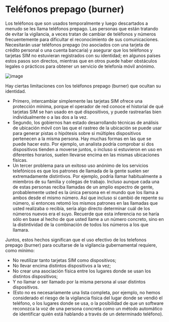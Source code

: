 [Title]: # (Teléfonos prepago)
[Order]: # (7)

# Teléfonos prepago (burner)

Los teléfonos que son usados temporalmente y luego descartados a menudo se les llama teléfonos prepago. Las personas que están tratando de evitar la vigilancia, a veces tratan de cambiar de teléfonos y números frecuentemente para dificultar el reconocimiento de sus comunicaciones. Necesitarán usar teléfonos prepago (no asociados con una tarjeta de crédito personal o una cuenta bancaria) y asegurar que los teléfonos y tarjetas SIM no estuvieran registrados con su identidad; en algunos países estos pasos son directos, mientras que en otros puede haber obstáculos legales o prácticos para obtener un servicio de telefonía móvil anónimo.

![image](mobile7.png)

Hay ciertas limitaciones con los teléfonos prepago (burner) que ocultan su identidad.

*   Primero, intercambiar simplemente las tarjetas SIM ofrece una protección mínima, porque el operador de red conoce el historial de qué tarjetas SIM se han usado en qué dispositivos, y puede rastrearlas bien individualmente o a las dos a la vez.
*   Segundo, los gobiernos han estado desarrollando técnicas de análisis de ubicación móvil con las que el rastreo de la ubicación se puede usar para generar pistas o hipótesis sobre si múltiples dispositivos pertenecen a la misma persona. Hay muchas formas en las que se puede hacer esto. Por ejemplo, un analista podría comprobar si dos dispositivos tienden a moverse juntos, o incluso si estuvieron en uso en diferentes horarios, suelen llevarse encima en las mismas ubicaciones físicas.
*   Un tercer problema para un exitoso uso anónimo de los servicios telefónicos es que los patrones de llamada de la gente suelen ser extremadamente distintivos. Por ejemplo, podría llamar habitualmente a miembros de su familia y colegas de trabajo. Incluso aunque cada una de estas personas reciba llamadas de un amplio espectro de gente, probablemente usted es la única persona en el mundo que los llama a ambos desde el mismo número. Así que incluso si cambió de repente su número, si entonces retomó los mismos patrones en las llamadas que usted realizaba o recibía, sería algo directo determinar cuál de los números nuevos era el suyo. Recuerde que esta inferencia no se haría sólo en base al hecho de que usted llame a un número concreto, sino en la distintividad de la combinación de todos los números a los que llamara.

Juntos, estos hechos significan que el uso efectivo de los telefonos prepago (burner) para ocultarse de la vigilancia gubernamental requiere, como mínimo:

*   No reutilizar tanto tarjetas SIM como dispositivos;
*   No llevar encima distintos dispositivos a la vez;
*   No crear una asociación física entre los lugares donde se usan los distintos dispositivos;
*   Y no llamar o ser llamado por la misma persona al usar distintos dispositivos.
*   (Esto no es necesariamente una lista completa, por ejemplo, no hemos considerado el riesgo de la vigilancia física del lugar donde se vendió el teléfono, o los lugares donde se usa, o la posibilidad de que un software reconozca la voz de una persona concreta como un método automático de identificar quién está hablando a través de un determinado teléfono).